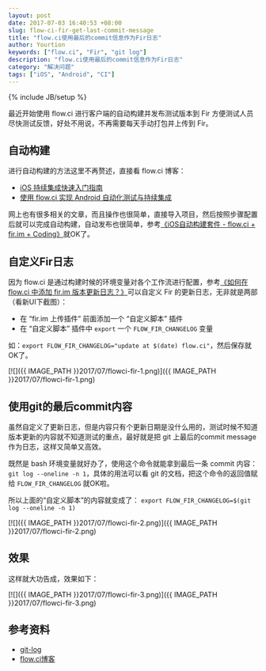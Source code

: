 ```yaml
---
layout: post
date: 2017-07-03 16:40:53 +08:00
slug: flow-ci-fir-get-last-commit-message
title: "flow.ci使用最后的commit信息作为Fir日志"
author: Yourtion
keywords: ["flow.ci", "Fir", "git log"]
description: "flow.ci使用最后的commit信息作为Fir日志"
category: "解决问题"
tags: ["iOS", "Android", "CI"]
---
```

{% include JB/setup %}

最近开始使用 flow.ci 进行客户端的自动构建并发布测试版本到 Fir 方便测试人员尽快测试反馈，好处不用说，不再需要每天手动打包并上传到 Fir。

## 自动构建

进行自动构建的方法这里不再赘述，直接看 flow.ci 博客：

- [iOS 持续集成快速入门指南](http://blog.flow.ci/ci-weekly170609/)
- [使用 flow.ci 实现 Android 自动化测试与持续集成](http://blog.flow.ci/practice_language_android_emulator/)

网上也有很多相关的文章，而且操作也很简单，直接导入项目，然后按照步骤配置后就可以完成自动构建，自动发布也很简单，参考[《iOS自动构建套件 - flow.ci + fir.im + Coding》](http://blog.flow.ci/practices-ios-automatic-build-kit/)就OK了。

## 自定义Fir日志

因为 flow.ci 是通过构建时候的环境变量对各个工作流进行配置，参考[《如何在 flow.ci 中添加 fir.im 版本更新日志？》](http://blog.flow.ci/how-to-add-firim-version-updatelog-in-flowci/)可以自定义 Fir 的更新日志，无非就是两部（看新UI下截图）：

- 在 “fir.im 上传插件” 前面添加一个 “自定义脚本” 插件
- 在 “自定义脚本” 插件中 `export` 一个 `FLOW_FIR_CHANGELOG` 变量

如：`export FLOW_FIR_CHANGELOG="update at $(date) flow.ci"`，然后保存就OK了。

[![]({{ IMAGE_PATH }}2017/07/flowci-fir-1.png)]({{ IMAGE_PATH }}2017/07/flowci-fir-1.png) 

## 使用git的最后commit内容

虽然自定义了更新日志，但是内容只有个更新日期是没什么用的，测试时候不知道版本更新的内容就不知道测试的重点，最好就是把 git 上最后的commit message 作为日志，这样又简单又高效。

既然是 bash 环境变量就好办了，使用这个命令就能拿到最后一条 commit 内容：`git log --oneline -n 1`，具体的用法可以看 git 的文档，把这个命令的返回值赋给 `FLOW_FIR_CHANGELOG` 就OK啦。

所以上面的“自定义脚本”的内容就变成了： `export FLOW_FIR_CHANGELOG=$(git log --oneline -n 1)`

[![]({{ IMAGE_PATH }}2017/07/flowci-fir-2.png)]({{ IMAGE_PATH }}2017/07/flowci-fir-2.png) 

## 效果

这样就大功告成，效果如下：

[![]({{ IMAGE_PATH }}2017/07/flowci-fir-3.png)]({{ IMAGE_PATH }}2017/07/flowci-fir-3.png) 

## 参考资料

- [git-log](https://git-scm.com/docs/git-log)
- [flow.ci博客](http://blog.flow.ci/)
